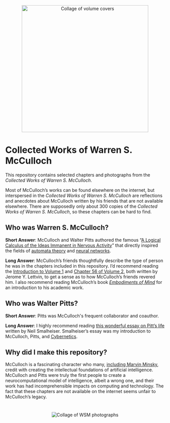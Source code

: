 <div align="center">
<img src="https://github.com/ktmurray1999/warren-s-mcculloch/blob/main/extra/title_collage.png" alt="Collage of volume covers" width="400"></img>
</div>

# Collected Works of Warren S. McCulloch
This repository contains selected chapters and photographs from the _Collected Works of Warren S. McCulloch_.

Most of McCulloch’s works can be found elsewhere on the internet, but interspersed in the _Collected Works of Warren S. McCulloch_ are reflections and anecdotes about McCulloch written by his friends that are not available elsewhere. There are supposedly only about 300 copies of the _Collected Works of Warren S. McCulloch_, so these chapters can be hard to find.

## Who was Warren S. McCulloch?
__Short Answer__: McCulloch and Walter Pitts authored the famous “[A Logical Calculus of the Ideas Immanent in Nervous Activity](https://doi.org/10.1007/BF02478259)” that directly inspired the fields of [automata theory](https://doi.org/10.1515/9781400882618) and [neural networks](https://doi.org/10.1037/h0042519).

__Long Answer__: McCulloch’s friends thoughtfully describe the type of person he was in the chapters included in this repository. I’d recommend reading the [Introduction to Volume 1](https://github.com/ktmurray1999/warren-s-mcculloch/blob/main/volume%201/introduction_Jerome_Y_Lettvin.pdf) and [Chapter 56 of Volume 2](https://github.com/ktmurray1999/warren-s-mcculloch/blob/main/volume%202/56_Jerome_Y_Lettvin.pdf), both written by Jerome Y. Lettvin, to get a sense as to how McCulloch’s friends revered him. I also recommend reading McCulloch’s book [_Embodiments of Mind_](https://mitpress.mit.edu/9780262529617/embodiments-of-mind/) for an introduction to his academic work.

## Who was Walter Pitts?
__Short Answer__: Pitts was McCulloch's frequent collaborator and coauthor.

__Long Answer__: I highly recommend reading [this wonderful essay on Pitt’s life](https://doi.org/10.1353/pbm.2000.0009) written by Neil Smalheiser. Smalheiser’s essay was my introduction to McCulloch, Pitts, and [Cybernetics](https://mitpress.mit.edu/9780262730099/cybernetics/).

## Why did I make this repository?
McCulloch is a fascinating character who many, [including Marvin Minsky](https://youtu.be/yHValEmyKoM?si=Hhaj4AmFhzjxavmG), credit with creating the intellectual foundations of artificial intelligence. McCulloch and Pitts were truly the first people to create a neurocomputational model of intelligence, albeit a wrong one, and their work has had incomprehensible impacts on computing and technology. The fact that these chapters are not available on the internet seems unfair to McCulloch’s legacy.

# 
<div align="center">
<img src="https://github.com/ktmurray1999/warren-s-mcculloch/blob/main/extra/wsm_collage.png" alt="Collage of WSM photographs"></img>
</div>
